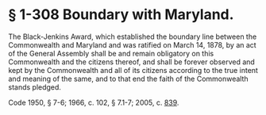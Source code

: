 # § 1-308 Boundary with Maryland.

<p>The Black-Jenkins Award, which established the boundary line between the Commonwealth and Maryland and was ratified on March 14, 1878, by an act of the General Assembly shall be and remain obligatory on this Commonwealth and the citizens thereof, and shall be forever observed and kept by the Commonwealth and all of its citizens according to the true intent and meaning of the same, and to that end the faith of the Commonwealth stands pledged.</p><p>Code 1950, § 7-6; 1966, c. 102, § 7.1-7; 2005, c. <a href='http://lis.virginia.gov/cgi-bin/legp604.exe?051+ful+CHAP0839'>839</a>.</p>